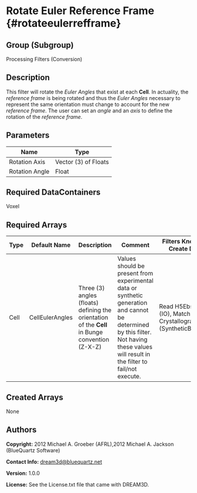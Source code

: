 Rotate Euler Reference Frame {#rotateeulerrefframe}
======

## Group (Subgroup) ##
Processing Filters (Conversion)

## Description ##
This filter will rotate the *Euler Angles* that exist at each **Cell**.  In actuality, the *reference frame* is being rotated and thus the *Euler Angles* necessary to represent the same orientation must change to account for the new *reference frame*.  The user can set an *angle* and an *axis* to define the rotation of the *reference frame*.

## Parameters ##

| Name | Type |
|------|------|
| Rotation Axis | Vector (3) of Floats |
| Rotation Angle | Float |

## Required DataContainers ##
Voxel

## Required Arrays ##

| Type | Default Name | Description | Comment | Filters Known to Create Data |
|------|--------------|-------------|---------|-----|
| Cell | CellEulerAngles | Three (3) angles (floats) defining the orientation of the **Cell** in Bunge convention (Z-X-Z) | Values should be present from experimental data or synthetic generation and cannot be determined by this filter. Not having these values will result in the filter to fail/not execute. | Read H5Ebsd File (IO), Match Crystallography (SyntheticBuilding) |

## Created Arrays ##
None

## Authors ##

**Copyright:** 2012 Michael A. Groeber (AFRL),2012 Michael A. Jackson (BlueQuartz Software)

**Contact Info:** dream3d@bluequartz.net

**Version:** 1.0.0

**License:**  See the License.txt file that came with DREAM3D.



